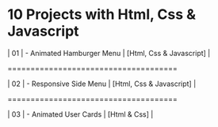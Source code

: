 # 10 Projects with Html, Css & Javascript

| 01 | - Animated Hamburger Menu | [Html, Css & Javascript] |

=====================================

| 02 | - Responsive Side Menu | [Html, Css & Javascript] |

=====================================

| 03 | - Animated User Cards | [Html & Css] |
